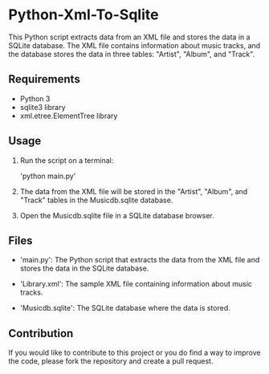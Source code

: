 # Python-Xml-To-Sqlite

This Python script extracts data from an XML file and stores the data in a SQLite database. The XML file contains information about music tracks, and the database stores the data in three tables: "Artist", "Album", and "Track".

## Requirements

- Python 3
- sqlite3 library
- xml.etree.ElementTree library

## Usage

1. Run the script on a terminal:

    'python main.py'

2. The data from the XML file will be stored in the "Artist", "Album", and "Track" tables in the Musicdb.sqlite database.

3. Open the Musicdb.sqlite file in a SQLite database browser.

## Files

- 'main.py': The Python script that extracts the data from the XML file and stores the data in the SQLite database.

- 'Library.xml': The sample XML file containing information about music tracks.

- 'Musicdb.sqlite': The SQLite database where the data is stored.

## Contribution

If you would like to contribute to this project or you do find a way to improve the code, please fork the repository and create a pull request.
